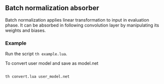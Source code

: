 ## Batch normalization absorber

Batch normalization applies linear transformation to input in evaluation phase.
It can be absorbed in following convolution layer by manipulating its weights and biases.


### Example

Run the script `th example.lua`.

To convert user model and save as model.net
```bash

th convert.lua user_model.net

```
